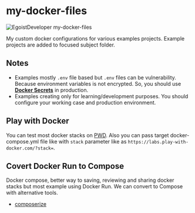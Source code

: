 # my-docker-files

<img src="https://preview.dragon-code.pro/EgoistDeveloper/my-docker-files.svg?brand=docker" alt="EgoistDeveloper my-docker-files"/>

My custom docker configurations for various examples projects. Example projects are added to focused subject folder.

## Notes

- Examples mostly `.env` file based but `.env` files can be vulnerability. Because environment variables is not encrypted. So, you should use **[Docker Secrets](https://docs.docker.com/engine/swarm/secrets/)** in production.
- Examples creating only for learning/development purposes. You should configure your working case and production environment.

## Play with Docker

You can test most docker stacks on [PWD](https://labs.play-with-docker.com/). Also you can pass target docker-compose.yml file like with `stack` parameter like as `https://labs.play-with-docker.com/?stack=`.

## Covert Docker Run to Compose

Docker compose, better way to saving, reviewing and sharing docker stacks but most example using Docker Run. We can convert to Compose with alternative tools.

- [composerize](https://www.composerize.com/)